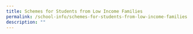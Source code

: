 ```yaml
---
title: Schemes for Students from Low Income Families
permalink: /school-info/schemes-for-students-from-low-income-families
description: ""
---
```

